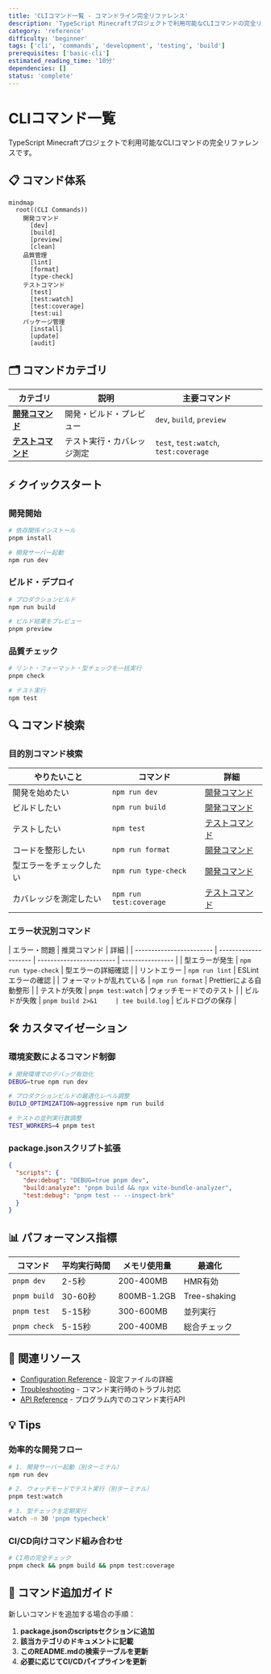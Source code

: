 ```yaml
---
title: 'CLIコマンド一覧 - コマンドライン完全リファレンス'
description: 'TypeScript Minecraftプロジェクトで利用可能なCLIコマンドの完全リファレンス。開発、テスト、ビルド、デプロイ関連コマンド。'
category: 'reference'
difficulty: 'beginner'
tags: ['cli', 'commands', 'development', 'testing', 'build']
prerequisites: ['basic-cli']
estimated_reading_time: '10分'
dependencies: []
status: 'complete'
---
```


# CLIコマンド一覧

TypeScript Minecraftプロジェクトで利用可能なCLIコマンドの完全リファレンスです。

## 📋 コマンド体系

```mermaid
mindmap
  root((CLI Commands))
    開発コマンド
      [dev]
      [build]
      [preview]
      [clean]
    品質管理
      [lint]
      [format]
      [type-check]
    テストコマンド
      [test]
      [test:watch]
      [test:coverage]
      [test:ui]
    パッケージ管理
      [install]
      [update]
      [audit]
```

## 🗂️ コマンドカテゴリ

| カテゴリ                                      | 説明                       | 主要コマンド                          |
| --------------------------------------------- | -------------------------- | ------------------------------------- |
| [**開発コマンド**](./development-commands.md) | 開発・ビルド・プレビュー   | `dev`, `build`, `preview`             |
| [**テストコマンド**](./testing-commands.md)   | テスト実行・カバレッジ測定 | `test`, `test:watch`, `test:coverage` |

## ⚡ クイックスタート

### 開発開始

```bash
# 依存関係インストール
pnpm install

# 開発サーバー起動
npm run dev
```

### ビルド・デプロイ

```bash
# プロダクションビルド
npm run build

# ビルド結果をプレビュー
pnpm preview
```

### 品質チェック

```bash
# リント・フォーマット・型チェックを一括実行
pnpm check

# テスト実行
npm test
```

## 🔍 コマンド検索

### 目的別コマンド検索

| やりたいこと             | コマンド                | 詳細                                                  |
| ------------------------ | ----------------------- | ----------------------------------------------------- |
| 開発を始めたい           | `npm run dev`           | [開発コマンド](./development-commands.md#dev)         |
| ビルドしたい             | `npm run build`         | [開発コマンド](./development-commands.md#build)       |
| テストしたい             | `npm test`              | [テストコマンド](./testing-commands.md#test)          |
| コードを整形したい       | `npm run format`        | [開発コマンド](./development-commands.md#format)      |
| 型エラーをチェックしたい | `npm run type-check`    | [開発コマンド](./development-commands.md#type-check)  |
| カバレッジを測定したい   | `npm run test:coverage` | [テストコマンド](./testing-commands.md#test-coverage) |

### エラー状況別コマンド

| エラー・問題             | 推奨コマンド         | 詳細                     |
| ------------------------ | -------------------- | ------------------------ | ---------------- |
| 型エラーが発生           | `npm run type-check` | 型エラーの詳細確認       |
| リントエラー             | `npm run lint`       | ESLintエラーの確認       |
| フォーマットが乱れている | `npm run format`     | Prettierによる自動整形   |
| テストが失敗             | `pnpm test:watch`    | ウォッチモードでのテスト |
| ビルドが失敗             | `pnpm build 2>&1     | tee build.log`           | ビルドログの保存 |

## 🛠️ カスタマイゼーション

### 環境変数によるコマンド制御

```bash
# 開発環境でのデバッグ有効化
DEBUG=true npm run dev

# プロダクションビルドの最適化レベル調整
BUILD_OPTIMIZATION=aggressive npm run build

# テストの並列実行数調整
TEST_WORKERS=4 pnpm test
```

### package.jsonスクリプト拡張

```json
{
  "scripts": {
    "dev:debug": "DEBUG=true pnpm dev",
    "build:analyze": "pnpm build && npx vite-bundle-analyzer",
    "test:debug": "pnpm test -- --inspect-brk"
  }
}
```

## 📊 パフォーマンス指標

| コマンド     | 平均実行時間 | メモリ使用量 | 最適化       |
| ------------ | ------------ | ------------ | ------------ |
| `pnpm dev`   | 2-5秒        | 200-400MB    | HMR有効      |
| `pnpm build` | 30-60秒      | 800MB-1.2GB  | Tree-shaking |
| `pnpm test`  | 5-15秒       | 300-600MB    | 並列実行     |
| `pnpm check` | 5-15秒       | 200-400MB    | 総合チェック |

## 🔗 関連リソース

- [Configuration Reference](../configuration/README.md) - 設定ファイルの詳細
- [Troubleshooting](../troubleshooting/README.md) - コマンド実行時のトラブル対応
- [API Reference](../api-reference/README.md) - プログラム内でのコマンド実行API

## 💡 Tips

### 効率的な開発フロー

```bash
# 1. 開発サーバー起動（別ターミナル）
npm run dev

# 2. ウォッチモードでテスト実行（別ターミナル）
pnpm test:watch

# 3. 型チェックを定期実行
watch -n 30 'pnpm typecheck'
```

### CI/CD向けコマンド組み合わせ

```bash
# CI用の完全チェック
pnpm check && pnpm build && pnpm test:coverage
```

## 📝 コマンド追加ガイド

新しいコマンドを追加する場合の手順：

1. **package.jsonのscriptsセクションに追加**
2. **該当カテゴリのドキュメントに記載**
3. **このREADME.mdの検索テーブルを更新**
4. **必要に応じてCI/CDパイプラインを更新**
